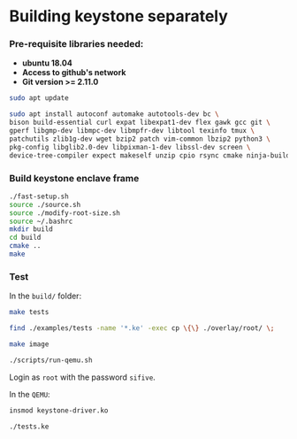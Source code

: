 Building keystone separately
===

### Pre-requisite libraries needed:     

- **ubuntu 18.04**
- **Access to github's network**
- **Git version >= 2.11.0**

```bash
sudo apt update
```

```bash
sudo apt install autoconf automake autotools-dev bc \
bison build-essential curl expat libexpat1-dev flex gawk gcc git \
gperf libgmp-dev libmpc-dev libmpfr-dev libtool texinfo tmux \
patchutils zlib1g-dev wget bzip2 patch vim-common lbzip2 python3 \
pkg-config libglib2.0-dev libpixman-1-dev libssl-dev screen \
device-tree-compiler expect makeself unzip cpio rsync cmake ninja-build p7zip-full
```

### Build keystone enclave frame

```bash
./fast-setup.sh
source ./source.sh
source ./modify-root-size.sh
source ~/.bashrc
mkdir build
cd build
cmake ..
make 
```

### Test

In the `build/` folder:

```bash
make tests

find ./examples/tests -name '*.ke' -exec cp \{\} ./overlay/root/ \;

make image

./scripts/run-qemu.sh
```

Login as `root` with the password `sifive`.

In the `QEMU`:

```bash
insmod keystone-driver.ko

./tests.ke
```